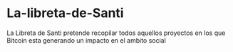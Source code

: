 # La-libreta-de-Santi
La Libreta de Santi pretende recopilar todos aquellos proyectos en los que Bitcoin esta generando un impacto en el ambito social
